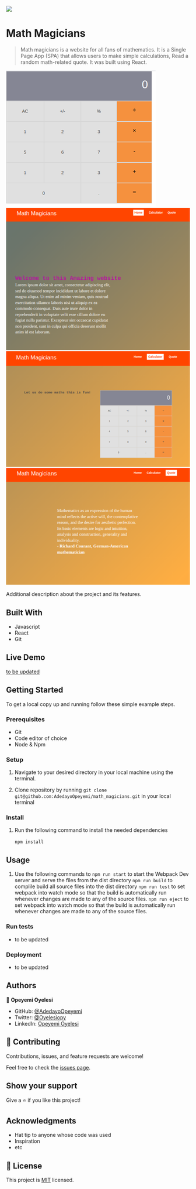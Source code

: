 ![](https://img.shields.io/badge/Microverse-blueviolet)

# Math Magicians

> Math magicians is a website for all fans of mathematics. It is a Single Page App (SPA) that allows users to make simple calculations,
 Read a random math-related quote. It was built using React.

![Calculator Component](./src/assets/images/calc_image.png)
![Home Page](./src/assets/images/home_page.png)
![Calculator Page](./src/assets/images/calc_page.png)
![Quote Page](./src/assets/images/quote_page.png)

Additional description about the project and its features.

## Built With

- Javascript
- React
- Git

## Live Demo

[to be updated](https://#)


## Getting Started


To get a local copy up and running follow these simple example steps.

### Prerequisites

- Git
- Code editor of choice
- Node & Npm

### Setup

1. Navigate to your desired directory in your local machine using the terminal.

2. Clone repository by running `git clone git@github.com:AdedayoOpeyemi/math_magicians.git` in your local terminal

### Install

1. Run the following command to install the needed dependencies

    `npm install`

## Usage

1. Use the following commands to 
   `npm run start` to start the Webpack Dev server and serve the files from the dist directory
   `npm run build` to complile build all source files into the dist directory
   `npm run test` to set webpack into watch mode so that the build is automatically run whenever changes are made to any of the source files.
   `npm run eject` to set webpack into watch mode so that the build is automatically run whenever changes are made to any of the source files.

### Run tests
- to be updated

### Deployment
- to be updated



## Authors

👤 **Opeyemi Oyelesi**

- GitHub: [@AdedayoOpeyemi](https://github.com/AdedayoOpeyemi)
- Twitter: [@Oyelesiopy](https://twitter.com/oyelesiopy)
- LinkedIn: [Opeyemi Oyelesi](https://linkedin.com/in/opeyemioyelesi)


## 🤝 Contributing

Contributions, issues, and feature requests are welcome!

Feel free to check the [issues page](https://github.com/AdedayoOpeyemi/Math_Magicians/issues/).

## Show your support

Give a ⭐️ if you like this project!

## Acknowledgments

- Hat tip to anyone whose code was used
- Inspiration
- etc

## 📝 License

This project is [MIT](./MIT.md) licensed.
